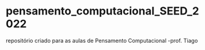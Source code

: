 # pensamento_computacional_SEED_2022
repositório criado para as aulas de Pensamento Computacional -prof. Tiago
